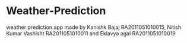 # Weather-Prediction
weather prediction app made by Kanishk Bajaj RA2011051010015, Nitish Kumar Vashisht RA2011051010011 and Eklavya agal RA2011051010019
